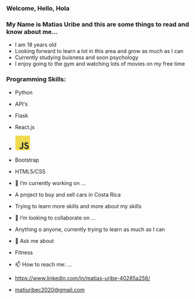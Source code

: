 ### Welcome, Hello, Hola

### My Name is Matias Uribe and this are some things to read and know about me...
  - I am 18 years old
  - Looking forward to learn a lot in this area and grow as much as I can
  - Currently studying buisness and soon psychology
  - I enjoy going to the gym and watching lots of movies on my free time

### Programming Skills:
  - Python
  - API's
  - Flask
  - React.js
  - <a href="https://developer.mozilla.org/en-US/docs/Web/JavaScript" target="_blank" rel="noreferrer"> <img src="https://raw.githubusercontent.com/devicons/devicon/master/icons/javascript/javascript-original.svg" alt="javascript" width="40" height="40"/> </a>
  - Bootstrap
  - HTML5/CSS




- 🔭 I’m currently working on ...
- A project to buy and sell cars in Costa Rica 
- Trying to learn more skills and more about my skills
    
- 👯 I’m looking to collaborate on ...
- Anything o anyone, currently trying to learn as much as I can


- 💬 Ask me about 
- Fitness 

- 📫 How to reach me: ...
- https://www.linkedin.com/in/matias-uribe-40285a256/
- matiuribec2020@gmail.com


